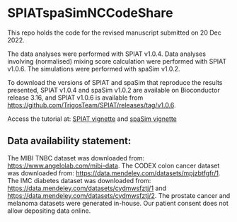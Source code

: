 # SPIATspaSimNCCodeShare

This repo holds the code for the revised manuscript submitted on 20 Dec 2022.

The data analyses were performed with SPIAT v1.0.4. Data analyses involving (normalised) mixing score calculation were performed with SPIAT v1.0.6. The simulations were performed with spaSim v1.0.2.

To download the versions of SPIAT and spaSim that reproduce the results presented, SPIAT v1.0.4 and spaSim v1.0.2 are available on Bioconductor release 3.16, and SPIAT v1.0.6 is available from https://github.com/TrigosTeam/SPIAT/releases/tag/v1.0.6.



Access the tutorial at: [SPIAT vignette](https://trigosteam.github.io/SPIAT/articles/SPIAT.html) and [spaSim vignette](https://trigosteam.github.io/spaSim/)

## Data availability statement:

The MIBI TNBC dataset was downloaded from: https://www.angelolab.com/mibi-data. The CODEX colon cancer dataset was downloaded from: https://data.mendeley.com/datasets/mpjzbtfgfr/1.  The IMC diabetes dataset was downloaded from: https://data.mendeley.com/datasets/cydmwsfztj/1 and https://data.mendeley.com/datasets/cydmwsfztj/2. The prostate cancer and melanoma datasets were generated in-house. Our patient consent does not allow depositing data online.
